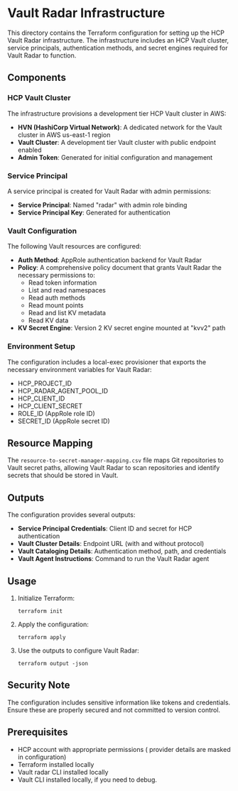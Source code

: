 # Vault Radar Infrastructure

This directory contains the Terraform configuration for setting up the HCP Vault Radar infrastructure. The infrastructure includes an HCP Vault cluster, service principals, authentication methods, and secret engines required for Vault Radar to function.

## Components

### HCP Vault Cluster

The infrastructure provisions a development tier HCP Vault cluster in AWS:

- **HVN (HashiCorp Virtual Network)**: A dedicated network for the Vault cluster in AWS us-east-1 region
- **Vault Cluster**: A development tier Vault cluster with public endpoint enabled
- **Admin Token**: Generated for initial configuration and management

### Service Principal

A service principal is created for Vault Radar with admin permissions:

- **Service Principal**: Named "radar" with admin role binding
- **Service Principal Key**: Generated for authentication

### Vault Configuration

The following Vault resources are configured:

- **Auth Method**: AppRole authentication backend for Vault Radar
- **Policy**: A comprehensive policy document that grants Vault Radar the necessary permissions to:
  - Read token information
  - List and read namespaces
  - Read auth methods
  - Read mount points
  - Read and list KV metadata
  - Read KV data
- **KV Secret Engine**: Version 2 KV secret engine mounted at "kvv2" path

### Environment Setup

The configuration includes a local-exec provisioner that exports the necessary environment variables for Vault Radar:

- HCP_PROJECT_ID
- HCP_RADAR_AGENT_POOL_ID
- HCP_CLIENT_ID
- HCP_CLIENT_SECRET
- ROLE_ID (AppRole role ID)
- SECRET_ID (AppRole secret ID)

## Resource Mapping

The `resource-to-secret-manager-mapping.csv` file maps Git repositories to Vault secret paths, allowing Vault Radar to scan repositories and identify secrets that should be stored in Vault.

## Outputs

The configuration provides several outputs:

- **Service Principal Credentials**: Client ID and secret for HCP authentication
- **Vault Cluster Details**: Endpoint URL (with and without protocol)
- **Vault Cataloging Details**: Authentication method, path, and credentials
- **Vault Agent Instructions**: Command to run the Vault Radar agent

## Usage

1. Initialize Terraform:
   ```
   terraform init
   ```

2. Apply the configuration:
   ```
   terraform apply
   ```

3. Use the outputs to configure Vault Radar:
   ```
   terraform output -json
   ```

## Security Note

The configuration includes sensitive information like tokens and credentials. Ensure these are properly secured and not committed to version control.

## Prerequisites

- HCP account with appropriate permissions ( provider details are masked in configuration)
- Terraform installed locally
- Vault radar CLI installed locally
- Vault CLI installed locally, if you need to debug.